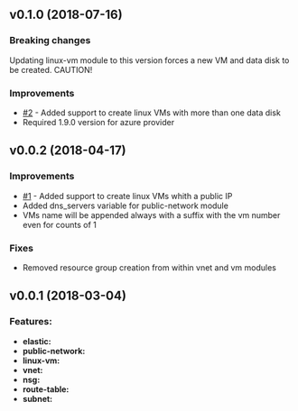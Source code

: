 ## v0.1.0 (2018-07-16)

### Breaking changes

Updating linux-vm module to this version forces a new VM and data disk to be created. CAUTION!

### Improvements

* [#2](https://gitlab.neoway.com.br/labs/terraform-modules/issues/2) - Added support to create linux VMs with more than one data disk
* Required 1.9.0 version for azure provider

## v0.0.2 (2018-04-17)

### Improvements

* [#1](https://gitlab.neoway.com.br/labs/terraform-modules/issues/1) - Added support to create linux VMs whith a public IP 
* Added dns_servers variable for public-network module
* VMs name will be appended always with a suffix with the vm number even for counts of 1

### Fixes

* Removed resource group creation from within vnet and vm modules
 
## v0.0.1 (2018-03-04)

### Features:

* **elastic:**
* **public-network:**
* **linux-vm:**
* **vnet:**
* **nsg:**
* **route-table:**
* **subnet:**
